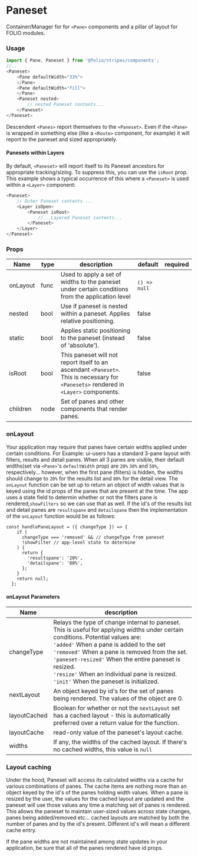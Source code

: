 # Paneset
Container/Manager for for `<Pane>` components and a pillar of layout for FOLIO modules.
### Usage

```js
import { Pane, Paneset } from '@folio/stripes/components';
//..
<Paneset>
    <Pane defaultWidth="33%">
    </Pane>
    <Pane defaultWidth="fill">
    </Pane>
    <Paneset nested>
        // nested Paneset contents...
    </Paneset>
</Paneset>
```

Descendent `<Panes>` report themselves to the `<Paneset>`. Even if the `<Pane>` is wrapped in something else (like a `<Route>` component, for example) it will report to the paneset and sized appropriately.

#### Panesets within Layers
By default, `<Paneset>` will report itself to its Paneset ancestors for appropriate tracking/sizing. To suppress this, you can use the `isRoot` prop. This example shows a typical occurrence of this where a `<Paneset>` is used within a `<Layer>` component:

```js
<Paneset>
    // Outer Paneset contents ...
    <Layer isOpen>
        <Paneset isRoot>
            //...Layered Paneset contents...
        </Paneset>
    </Layer>
</Paneset>
```

### Props
Name | type | description | default | required
--- | --- | --- | --- | ---
onLayout | func | Used to apply a set of widths to the paneset under certain conditions from the application level | `() => null` |
nested | bool | Use if paneset is nested within a paneset. Applies relative positioning. | false |
static | bool | Applies static positioning to the paneset (instead of 'absolute'). | false |
isRoot | bool | This paneset will not report itself to an ascendant `<Paneset>`. This is necessary for `<Panesets>` rendered in `<Layer>` components. | false |
children | node | Set of panes and other components that render panes. | |

### onLayout

Your application may require that panes have certain widths applied under certain conditions. For Example: ui-users has a standard 3-pane layout with filters, results and detail panes. When all 3 panes are visible, their default widths(set via `<Pane>`'s `defaultWidth` prop) are `20%` `30%` and `50%`, respectively... however, when the first pane (filters) is hidden, the widths should change to `20%` for the results list and `80%` for the detail view. The `onLayout` function can be set up to return an object of width values that is keyed using the id props of the panes that are present at the time.
The app uses a state field to determin whether or not the filters pane is rendered,`showFilters` so we can use that as well.
If the id's of the results list and detail panes are `resultspane` and `detailspane` then the implementation of the `onLayout` function would be as follows: 

```
const handlePaneLayout = ({ changeType }) => {
    if (
      changeType === 'removed' && // changeType from paneset
      !showFilter // app-level state to determine
    ) {
      return {
        'resultspane': '20%',
        'detailspane': '80%',
      };
    }
    return null;
  };
```

#### onLayout Parameters

Name | description
--- | ---
changeType | Relays the type of change internal to paneset. This is useful for applying widths under certain conditions. Potential values are: <br/>`'added'` When a pane is added to the set <br/>`'removed'` When a pane is removed from the set. <br/>`'paneset-resized'` When the entire paneset is resized. <br/>`'resize'` When an individual pane is resized. <br/>`'init'` When the paneset is initialized.
nextLayout | An object keyed by id's for the set of panes being rendered. The values of the object are 0.
layoutCached | Boolean for whether or not the `nextLayout` set has a cached layout - this is automatically preferred over a return value for the function.
layoutCache | read-only value of the paneset's layout cache.
widths | If any, the widths of the cached layout. If there's no cached widths, this value is `null`

### Layout caching

Under the hood, Paneset will access its calculated widths via a cache for various combinations of panes. The cache items are nothing more than an object keyed by the id's of the panes holding width values. When a pane is resized by the user, the values for the cached layout are updated and the paneset will use those values any time a matching set of panes is rendered. This allows the paneset to maintain user-sized values across state changes, panes being added/removed etc... cached layouts are matched by both the number of panes and by the id's present. Different id's will mean a different cache entry.

If the pane widths are not maintained among state updates in your application, be sure that all of the panes rendered have id props.


